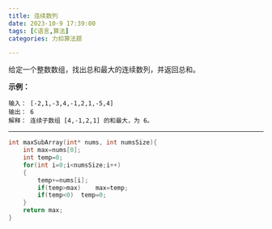 ```yaml
---
title: 连续数列
date: 2023-10-9 17:39:00
tags: [C语言,算法]
categories: 力扣算法题

---
```


给定一个整数数组，找出总和最大的连续数列，并返回总和。

**示例：**

```
输入： [-2,1,-3,4,-1,2,1,-5,4]
输出： 6
解释： 连续子数组 [4,-1,2,1] 的和最大，为 6。
```



---

~~~c
int maxSubArray(int* nums, int numsSize){
    int max=nums[0];
    int temp=0;
    for(int i=0;i<numsSize;i++)
    {
        temp+=nums[i];
        if(temp>max)    max=temp;
        if(temp<0)  temp=0;
    }
    return max;
}
~~~

